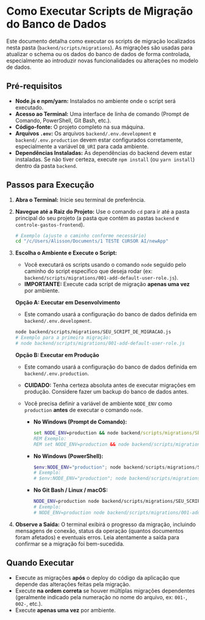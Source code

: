 # Como Executar Scripts de Migração do Banco de Dados

Este documento detalha como executar os scripts de migração localizados nesta pasta (`backend/scripts/migrations`). As migrações são usadas para atualizar o schema ou os dados do banco de dados de forma controlada, especialmente ao introduzir novas funcionalidades ou alterações no modelo de dados.

## Pré-requisitos

*   **Node.js e npm/yarn:** Instalados no ambiente onde o script será executado.
*   **Acesso ao Terminal:** Uma interface de linha de comando (Prompt de Comando, PowerShell, Git Bash, etc.).
*   **Código-fonte:** O projeto completo na sua máquina.
*   **Arquivos `.env`:** Os arquivos `backend/.env.development` e `backend/.env.production` devem estar configurados corretamente, especialmente a variável `DB_URI` para cada ambiente.
*   **Dependências Instaladas:** As dependências do backend devem estar instaladas. Se não tiver certeza, execute `npm install` (ou `yarn install`) dentro da pasta `backend`.

## Passos para Execução

1.  **Abra o Terminal:** Inicie seu terminal de preferência.

2.  **Navegue até a Raiz do Projeto:** Use o comando `cd` para ir até a pasta principal do seu projeto (a pasta que contém as pastas `backend` e `controle-gastos-frontend`).
    ```bash
    # Exemplo (ajuste o caminho conforme necessário)
    cd "/c/Users/Alisson/Documents/1 TESTE CURSOR AI/newApp"
    ```

3.  **Escolha o Ambiente e Execute o Script:**
    *   Você executará os scripts usando o comando `node` seguido pelo caminho do script específico que deseja rodar (ex: `backend/scripts/migrations/001-add-default-user-role.js`).
    *   **IMPORTANTE:** Execute cada script de migração **apenas uma vez** por ambiente.

    **Opção A: Executar em Desenvolvimento**
    *   Este comando usará a configuração do banco de dados definida em `backend/.env.development`.
    ```bash
    node backend/scripts/migrations/SEU_SCRIPT_DE_MIGRACAO.js
    # Exemplo para a primeira migração:
    # node backend/scripts/migrations/001-add-default-user-role.js
    ```

    **Opção B: Executar em Produção**
    *   Este comando usará a configuração do banco de dados definida em `backend/.env.production`.
    *   **CUIDADO:** Tenha certeza absoluta antes de executar migrações em produção. Considere fazer um backup do banco de dados antes.
    *   Você precisa definir a variável de ambiente `NODE_ENV` como `production` **antes** de executar o comando `node`.

        *   **No Windows (Prompt de Comando):**
            ```cmd
            set NODE_ENV=production && node backend/scripts/migrations/SEU_SCRIPT_DE_MIGRACAO.js
            REM Exemplo:
            REM set NODE_ENV=production && node backend/scripts/migrations/001-add-default-user-role.js
            ```

        *   **No Windows (PowerShell):**
            ```powershell
            $env:NODE_ENV="production"; node backend/scripts/migrations/SEU_SCRIPT_DE_MIGRACAO.js
            # Exemplo:
            # $env:NODE_ENV="production"; node backend/scripts/migrations/001-add-default-user-role.js
            ```

        *   **No Git Bash / Linux / macOS:**
            ```bash
            NODE_ENV=production node backend/scripts/migrations/SEU_SCRIPT_DE_MIGRACAO.js
            # Exemplo:
            # NODE_ENV=production node backend/scripts/migrations/001-add-default-user-role.js
            ```

4.  **Observe a Saída:** O terminal exibirá o progresso da migração, incluindo mensagens de conexão, status da operação (quantos documentos foram afetados) e eventuais erros. Leia atentamente a saída para confirmar se a migração foi bem-sucedida.

## Quando Executar

*   Execute as migrações **após** o deploy do código da aplicação que depende das alterações feitas pela migração.
*   Execute **na ordem correta** se houver múltiplas migrações dependentes (geralmente indicado pela numeração no nome do arquivo, ex: `001-`, `002-`, etc.).
*   Execute **apenas uma vez** por ambiente. 